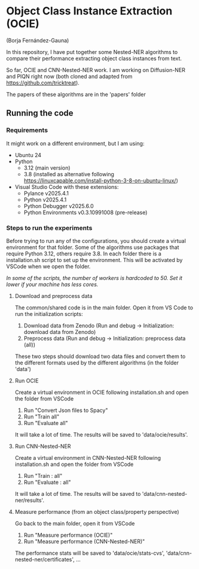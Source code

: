 # Object Class Instance Extraction (OCIE)
(Borja Fernández-Gauna)

In this repository, I have put together some Nested-NER algorithms to compare their performance extracting object class instances from text.

So far, OCIE and CNN-Nested-NER work. I am working on Diffusion-NER and PIQN right now (both cloned and adapted from https://github.com/tricktreat).

The papers of these algorithms are in the 'papers' folder

## Running the code
### Requirements

It might work on a different environment, but I am using:
* Ubuntu 24
* Python
    * 3.12 (main version)
    * 3.8 (installed as alternative following https://linuxcapable.com/install-python-3-8-on-ubuntu-linux/)
* Visual Studio Code with these extensions:
    * Pylance v2025.4.1
    * Python v2025.4.1
    * Python Debugger v2025.6.0
    * Python Environments v0.3.10991008 (pre-release)

### Steps to run the experiments

Before trying to run any of the configurations, you should create a virtual environment for that folder.
Some of the algorithms use packages that require Python 3.12, others require 3.8. In each folder there is a installation.sh script to set up the environment. This will be activated by VSCode when we open the folder.

_In some of the scripts, the number of workers is hardcoded to 50. Set it lower if your machine has less cores._

1. Download and preprocess data

    The common/shared code is in the main folder. Open it from VS Code to run the initialization scripts:

    1. Download data from Zenodo (Run and debug -> Initialization: download data from Zenodo)
    2. Preprocess data (Run and debug -> Initialization: preprocess data (all))

    These two steps should download two data files and convert them to the different formats used by the different algorithms (in the folder 'data')

2. Run OCIE

    Create a virtual environment in OCIE following installation.sh and open the folder from VSCode
    
    1. Run "Convert Json files to Spacy"
    2. Run "Train all"
    3. Run "Evaluate all"

    It will take a lot of time. The results will be saved to 'data/ocie/results'.

3. Run CNN-Nested-NER

    Create a virtual environment in CNN-Nested-NER following installation.sh and open the folder from VSCode

    1. Run "Train : all"
    2. Run "Evaluate : all"

    It will take a lot of time. The results will be saved to 'data/cnn-nested-ner/results'.

4. Measure performance (from an object class/property perspective)

    Go back to the main folder, open it from VSCode

    1. Run "Measure performance (OCIE)"
    1. Run "Measure performance (CNN-Nested-NER)"

    The performance stats will be saved to 'data/ocie/stats-cvs', 'data/cnn-nested-ner/certificates', ...

